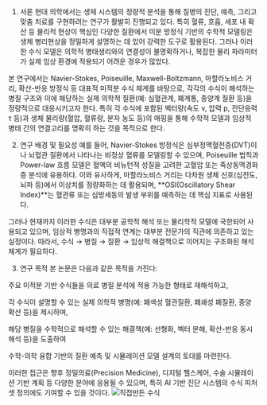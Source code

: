 1. 서론
현대 의학에서는 생체 시스템의 정량적 분석을 통해 질병의 진단, 예측, 그리고 맞춤 치료를 구현하려는 연구가 활발히 진행되고 있다. 특히 혈류, 호흡, 세포 내 확산 등 물리적 현상이 핵심인 다양한 질환에서 미분 방정식 기반의 수학적 모델링은 생체 병리현상을 정밀하게 설명하는 데 있어 강력한 도구로 활용된다. 그러나 이러한 수식 모델은 의학적 병태생리와의 연결성이 불명확하거나, 복잡한 물리 파라미터가 실제 임상 환경에 적용되기 어려운 경우가 많았다.

본 연구에서는 Navier-Stokes, Poiseuille, Maxwell-Boltzmann, 마할라노비스 거리, 확산-반응 방정식 등 대표적 미적분 수식 체계를 바탕으로, 각각의 수식이 해석하는 병질 구조와 이에 해당하는 실제 의학적 질환(예: 심혈관계, 폐계통, 종양계 질환 등)을 정량적으로 대응시키고자 한다. 특히 각 수식에 포함된 벡터량(속도 v, 압력 p, 전단응력 τ 등)과 생체 물리량(혈압, 혈류량, 분자 농도 등)의 매핑을 통해 수학적 모델과 임상적 병태 간의 연결고리를 명확히 하는 것을 목적으로 한다.

2. 연구 배경 및 필요성
예를 들어, Navier-Stokes 방정식은 심부정맥혈전증(DVT)이나 뇌혈관 질환에서 나타나는 비정상 혈류를 모델링할 수 있으며, Poiseuille 법칙과 Power-law 흐름 모델은 혈액의 비뉴턴적 성질을 고려한 고혈압 또는 죽상동맥경화증 분석에 유용하다. 이와 유사하게, 마할라노비스 거리는 다차원 생체 신호(심전도, 뇌파 등)에서 이상치를 정량화하는 데 활용되며, **OSI(Oscillatory Shear Index)**는 혈관류 또는 심방세동의 발생 부위를 예측하는 데 핵심 지표로 사용된다.

그러나 현재까지 이러한 수식은 대부분 공학적 해석 또는 물리학적 모델에 국한되어 사용되고 있으며, 임상적 병명과의 직접적 연계는 대부분 전문가의 직관에 의존하고 있는 실정이다. 따라서, 수식 → 병질 → 질환 → 임상적 해결책으로 이어지는 구조화된 해석 체계가 필요하다.

3. 연구 목적
본 논문은 다음과 같은 목적을 가진다:

주요 미적분 기반 수식들을 의료 병질 분석에 적용 가능한 형태로 재해석하고,

각 수식이 설명할 수 있는 실제 의학적 병명(예: 폐색성 혈관질환, 폐쇄성 폐질환, 종양 확산 등)을 제시하며,

해당 병질을 수학적으로 해석할 수 있는 해결책(예: 선형화, 벡터 분해, 확산-반응 동시해석 등)을 도출하여

수학-의학 융합 기반의 질환 예측 및 시뮬레이션 모델 설계의 토대를 마련한다.

이러한 접근은 향후 정밀의료(Precision Medicine), 디지털 헬스케어, 수술 시뮬레이션 기반 계획 등 다양한 분야에 응용될 수 있으며, 특히 AI 기반 진단 시스템의 수식 피처셋 정의에도 기여할 수 있을 것이다.
![직접만든 수식](https://github.com/user-attachments/assets/42b13f45-6c44-4dd2-a697-f68264d49948)
